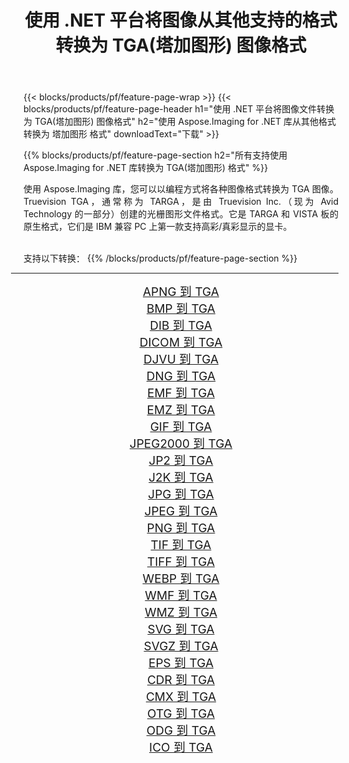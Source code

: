 ﻿---
title: 使用 .NET 平台将图像从其他支持的格式转换为 TGA(塔加图形) 图像格式 
weight: 3920
url: /zh-hans/net/conversion/to/tga/ 
lang: zh-hans
langdirlevel: 2
locales: zh-hans,ja,it,ru,de,es,fr,nl,id,lt,pl,pt,vi,tr,ko,zh-hant,ar,hi,th,sv,cs,uk,he
description: 使用 Aspose.Imaging for .NET 库可以轻松地将其他支持的图像格式转换为 TGA(塔加图形)
---

{{< blocks/products/pf/feature-page-wrap >}}
{{< blocks/products/pf/feature-page-header h1="使用 .NET 平台将图像文件转换为 TGA(塔加图形) 图像格式" h2="使用 Aspose.Imaging for .NET 库从其他格式转换为 塔加图形 格式" downloadText="下载" >}}


{{% blocks/products/pf/feature-page-section  h2="所有支持使用 Aspose.Imaging for .NET 库转换为 TGA(塔加图形) 格式" %}}
<p align=justify>使用 Aspose.Imaging 库，您可以以编程方式将各种图像格式转换为 TGA 图像。 Truevision TGA，通常称为 TARGA，是由 Truevision Inc.（现为 Avid Technology 的一部分）创建的光栅图形文件格式。它是 TARGA 和 VISTA 板的原生格式，它们是 IBM 兼容 PC 上第一款支持高彩/真彩显示的显卡。</p>
<br/>
支持以下转换：
{{% /blocks/products/pf/feature-page-section %}}
<div class="container-fluid productfamilypage bg-gray">
    <div class="convertypes bg-gray agp-content section">
        <div class="container">
		<hr style="margin-left:-20px;"/>
		<div class="row other-converters" style="gap: 10px;font-size: 19px;text-align:center;">
		    <div class='col-md-2 other-converter remove-lp remove-rp'><a href="/imaging/zh-hans/net/conversion/apng-to-tga/" style="padding:15px;">APNG 到 TGA</a></div>
<div class='col-md-2 other-converter remove-lp remove-rp'><a href="/imaging/zh-hans/net/conversion/bmp-to-tga/" style="padding:15px;">BMP 到 TGA</a></div>
<div class='col-md-2 other-converter remove-lp remove-rp'><a href="/imaging/zh-hans/net/conversion/dib-to-tga/" style="padding:15px;">DIB 到 TGA</a></div>
<div class='col-md-2 other-converter remove-lp remove-rp'><a href="/imaging/zh-hans/net/conversion/dicom-to-tga/" style="padding:15px;">DICOM 到 TGA</a></div>
<div class='col-md-2 other-converter remove-lp remove-rp'><a href="/imaging/zh-hans/net/conversion/djvu-to-tga/" style="padding:15px;">DJVU 到 TGA</a></div>
<div class='col-md-2 other-converter remove-lp remove-rp'><a href="/imaging/zh-hans/net/conversion/dng-to-tga/" style="padding:15px;">DNG 到 TGA</a></div>
<div class='col-md-2 other-converter remove-lp remove-rp'><a href="/imaging/zh-hans/net/conversion/emf-to-tga/" style="padding:15px;">EMF 到 TGA</a></div>
<div class='col-md-2 other-converter remove-lp remove-rp'><a href="/imaging/zh-hans/net/conversion/emz-to-tga/" style="padding:15px;">EMZ 到 TGA</a></div>
<div class='col-md-2 other-converter remove-lp remove-rp'><a href="/imaging/zh-hans/net/conversion/gif-to-tga/" style="padding:15px;">GIF 到 TGA</a></div>
<div class='col-md-2 other-converter remove-lp remove-rp'><a href="/imaging/zh-hans/net/conversion/jpeg2000-to-tga/" style="padding:15px;">JPEG2000 到 TGA</a></div>
<div class='col-md-2 other-converter remove-lp remove-rp'><a href="/imaging/zh-hans/net/conversion/jp2-to-tga/" style="padding:15px;">JP2 到 TGA</a></div>
<div class='col-md-2 other-converter remove-lp remove-rp'><a href="/imaging/zh-hans/net/conversion/j2k-to-tga/" style="padding:15px;">J2K 到 TGA</a></div>
<div class='col-md-2 other-converter remove-lp remove-rp'><a href="/imaging/zh-hans/net/conversion/jpg-to-tga/" style="padding:15px;">JPG 到 TGA</a></div>
<div class='col-md-2 other-converter remove-lp remove-rp'><a href="/imaging/zh-hans/net/conversion/jpeg-to-tga/" style="padding:15px;">JPEG 到 TGA</a></div>
<div class='col-md-2 other-converter remove-lp remove-rp'><a href="/imaging/zh-hans/net/conversion/png-to-tga/" style="padding:15px;">PNG 到 TGA</a></div>
<div class='col-md-2 other-converter remove-lp remove-rp'><a href="/imaging/zh-hans/net/conversion/tif-to-tga/" style="padding:15px;">TIF 到 TGA</a></div>
<div class='col-md-2 other-converter remove-lp remove-rp'><a href="/imaging/zh-hans/net/conversion/tiff-to-tga/" style="padding:15px;">TIFF 到 TGA</a></div>
<div class='col-md-2 other-converter remove-lp remove-rp'><a href="/imaging/zh-hans/net/conversion/webp-to-tga/" style="padding:15px;">WEBP 到 TGA</a></div>
<div class='col-md-2 other-converter remove-lp remove-rp'><a href="/imaging/zh-hans/net/conversion/wmf-to-tga/" style="padding:15px;">WMF 到 TGA</a></div>
<div class='col-md-2 other-converter remove-lp remove-rp'><a href="/imaging/zh-hans/net/conversion/wmz-to-tga/" style="padding:15px;">WMZ 到 TGA</a></div>
<div class='col-md-2 other-converter remove-lp remove-rp'><a href="/imaging/zh-hans/net/conversion/svg-to-tga/" style="padding:15px;">SVG 到 TGA</a></div>
<div class='col-md-2 other-converter remove-lp remove-rp'><a href="/imaging/zh-hans/net/conversion/svgz-to-tga/" style="padding:15px;">SVGZ 到 TGA</a></div>
<div class='col-md-2 other-converter remove-lp remove-rp'><a href="/imaging/zh-hans/net/conversion/eps-to-tga/" style="padding:15px;">EPS 到 TGA</a></div>
<div class='col-md-2 other-converter remove-lp remove-rp'><a href="/imaging/zh-hans/net/conversion/cdr-to-tga/" style="padding:15px;">CDR 到 TGA</a></div>
<div class='col-md-2 other-converter remove-lp remove-rp'><a href="/imaging/zh-hans/net/conversion/cmx-to-tga/" style="padding:15px;">CMX 到 TGA</a></div>
<div class='col-md-2 other-converter remove-lp remove-rp'><a href="/imaging/zh-hans/net/conversion/otg-to-tga/" style="padding:15px;">OTG 到 TGA</a></div>
<div class='col-md-2 other-converter remove-lp remove-rp'><a href="/imaging/zh-hans/net/conversion/odg-to-tga/" style="padding:15px;">ODG 到 TGA</a></div>
<div class='col-md-2 other-converter remove-lp remove-rp'><a href="/imaging/zh-hans/net/conversion/ico-to-tga/" style="padding:15px;">ICO 到 TGA</a></div>
                </div>
        </div>
    </div>
</div>
<br/>

